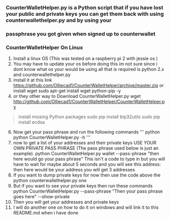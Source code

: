 ### CounterWalletHelper.py is a Python script that if you have lost your public and private keys you can get them back with using counterwallethelper.py and by using your 
### passphrase you got given when signed up to counterwallet 
### CounterWalletHelper On Linux
 
1. Install a linux OS (This was tested on a raspberry pi 2 with jessie os )
2. You may have to update your os before doing this im not sure since i dont know what os your would be using all that is required is python 2.x and counterwallethelper.py 
3. install it at this link https://github.com/Olliecad1/CounterWalletHelper/archive/master.zip or install wget sudo apt-get install wget python-pip -y
4. or they other way to Download CounterWalletHelper.py wget http://github.com/Olliecad1/CounterWalletHelper/CounterWalletHelper.py
> install missing Python packages
> sudo pip install bip32utils
> sudo pip install ecdsa
6. Now get your pass phrase and run the following commands
''' python 
python CounterWalletHelper.py -h
'''
7. now to get a list of your addresses and their private keys USE YOUR OWN PRIVATE PASS PHRASE (The pass phrase used below is just an example).
python CounterWalletHelper.py wallet --pass-phrase "then here would go your pass phrase"
This isn't a code to type in but you will have to wait for maybe about 5 seconds
and you will see this 
address: then here would be your address
you will get 3 addresses
8. If you want to dump private keys for now then use the code above the python counterwallethelper.py one 
9. But if you want to see your private keys then run these commands
python CounterWalletHelper.py --pass-phrase "Then your pass phrase goes here" --show-private
10. Then you will get your addresses and private keys
11. I will do another one on how to do it on windows and will link it to this README.md when i have done
